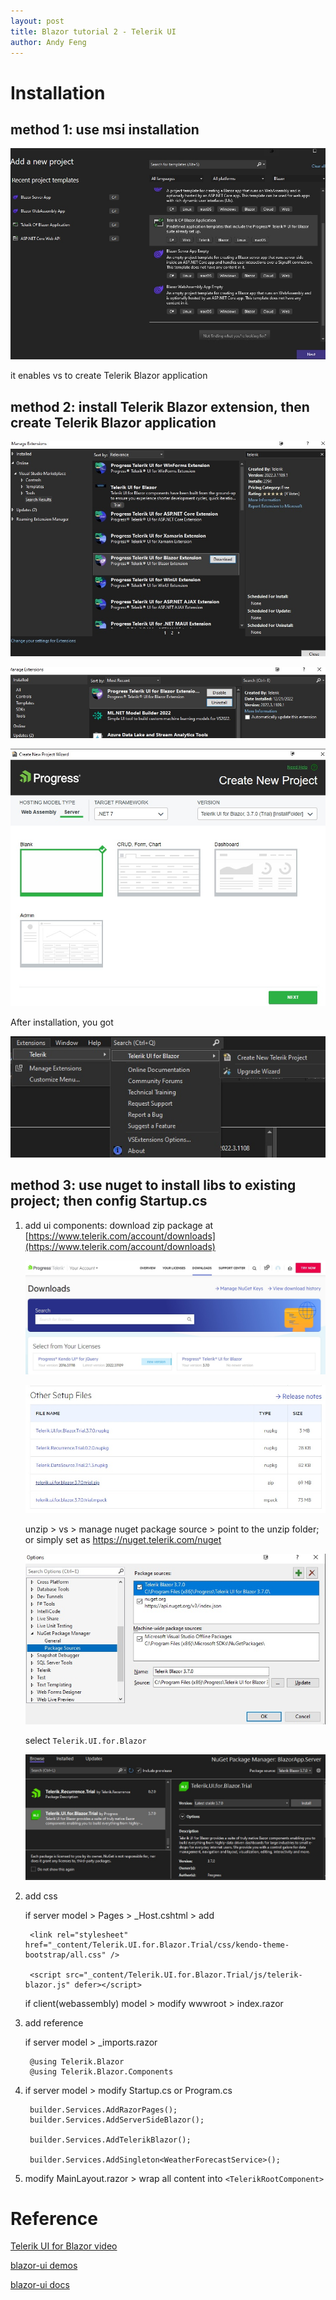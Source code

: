 ```yaml
---
layout: post
title: Blazor tutorial 2 - Telerik UI
author: Andy Feng
---
```


# Installation

## method 1: use msi installation

![](/images/posts/20221216-blazor-5.jpg)

it enables vs to create Telerik Blazor application

## method 2: install Telerik Blazor extension, then create Telerik Blazor application

![](/images/posts/20221216-blazor-4.jpg)

![](/images/posts/20221216-blazor-6.jpg)

![](/images/posts/20221216-blazor-8.jpg)

After installation, you got

![](/images/posts/20221216-blazor-7.jpg)

## method 3: use nuget to install libs to existing project; then config Startup.cs
1. add ui components:
	download zip package at [https://www.telerik.com/account/downloads](https://www.telerik.com/account/downloads)
	
	![](/images/posts/20221216-blazor-9.jpg)
	
	![](/images/posts/20221216-blazor-10.jpg)
	
	unzip > vs > manage nuget package source > point to the unzip folder; or simply set as https://nuget.telerik.com/nuget
	
	![](/images/posts/20221216-blazor-11.jpg)
	
	select `Telerik.UI.for.Blazor`
	
	![](/images/posts/20221216-blazor-12.jpg)

1. add css

	if server model > Pages > _Host.cshtml > add 

		<link rel="stylesheet" href="_content/Telerik.UI.for.Blazor.Trial/css/kendo-theme-bootstrap/all.css" />

		<script src="_content/Telerik.UI.for.Blazor.Trial/js/telerik-blazor.js" defer></script>

	if client(webassembly) model > modify wwwroot > index.razor

1. add reference

	if server model > _imports.razor

		@using Telerik.Blazor
		@using Telerik.Blazor.Components

1. if server model > modify Startup.cs or Program.cs

		builder.Services.AddRazorPages();
		builder.Services.AddServerSideBlazor();
	
		builder.Services.AddTelerikBlazor();
	
		builder.Services.AddSingleton<WeatherForecastService>();

1. modify MainLayout.razor > wrap all content into `<TelerikRootComponent>`

# Reference
[Telerik UI for Blazor video](https://learn.telerik.com/learn/course/27/Telerik%2520UI%2520for%2520Blazor)

[blazor-ui demos](https://demos.telerik.com/blazor-ui/?utm_source=tci)

[blazor-ui docs](https://www.telerik.com/support/blazor-ui?utm_source=tci)